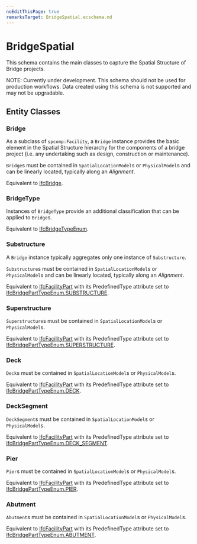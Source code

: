 ```yaml
---
noEditThisPage: true
remarksTarget: BridgeSpatial.ecschema.md
---
```


# BridgeSpatial

This schema contains the main classes to capture the Spatial Structure of Bridge projects.

NOTE: Currently under development. This schema should not be used for production workflows. Data created using this schema is not supported and may not be upgradable.

## Entity Classes

### Bridge

As a subclass of `spcomp:Facility`, a `Bridge` instance provides the basic element in the Spatial Structure hierarchy for the components of a bridge project (i.e. any undertaking such as design, construction or maintenance).

`Bridge`s must be contained in `SpatialLocationModel`s or `PhysicalModel`s and can be linearly located, typically along an *Alignment*.

Equivalent to [IfcBridge](https://standards.buildingsmart.org/IFC/RELEASE/IFC4_3/HTML/lexical/IfcBridge.htm).

### BridgeType

Instances of `BridgeType` provide an additional classification that can be applied to `Bridge`s.

Equivalent to [IfcBridgeTypeEnum](https://standards.buildingsmart.org/IFC/RELEASE/IFC4_3/HTML/lexical/IfcBridgeTypeEnum.htm).

### Substructure

A `Bridge` instance typically aggregates only one instance of `Substructure`.

`Substructure`s must be contained in `SpatialLocationModel`s or `PhysicalModel`s and can be linearly located, typically along an *Alignment*.

Equivalent to [IfcFacilityPart](https://standards.buildingsmart.org/IFC/RELEASE/IFC4_3/HTML/lexical/IfcFacilityPart.htm) with its PredefinedType attribute set to [IfcBridgePartTypeEnum.SUBSTRUCTURE](https://standards.buildingsmart.org/IFC/RELEASE/IFC4_3/HTML/lexical/IfcBridgePartTypeEnum.htm).

### Superstructure

`Superstructure`s must be contained in `SpatialLocationModel`s or `PhysicalModel`s.

Equivalent to [IfcFacilityPart](https://standards.buildingsmart.org/IFC/RELEASE/IFC4_3/HTML/lexical/IfcFacilityPart.htm) with its PredefinedType attribute set to [IfcBridgePartTypeEnum.SUPERSTRUCTURE](https://standards.buildingsmart.org/IFC/RELEASE/IFC4_3/HTML/lexical/IfcBridgePartTypeEnum.htm).

### Deck

`Deck`s must be contained in `SpatialLocationModel`s or `PhysicalModel`s.

Equivalent to [IfcFacilityPart](https://standards.buildingsmart.org/IFC/RELEASE/IFC4_3/HTML/lexical/IfcFacilityPart.htm) with its PredefinedType attribute set to [IfcBridgePartTypeEnum.DECK](https://standards.buildingsmart.org/IFC/RELEASE/IFC4_3/HTML/lexical/IfcBridgePartTypeEnum.htm).

### DeckSegment

`DeckSegment`s must be contained in `SpatialLocationModel`s or `PhysicalModel`s.

Equivalent to [IfcFacilityPart](https://standards.buildingsmart.org/IFC/RELEASE/IFC4_3/HTML/lexical/IfcFacilityPart.htm) with its PredefinedType attribute set to [IfcBridgePartTypeEnum.DECK_SEGMENT](https://standards.buildingsmart.org/IFC/RELEASE/IFC4_3/HTML/lexical/IfcBridgePartTypeEnum.htm).

### Pier

`Pier`s must be contained in `SpatialLocationModel`s or `PhysicalModel`s.

Equivalent to [IfcFacilityPart](https://standards.buildingsmart.org/IFC/RELEASE/IFC4_3/HTML/lexical/IfcFacilityPart.htm) with its PredefinedType attribute set to [IfcBridgePartTypeEnum.PIER](https://standards.buildingsmart.org/IFC/RELEASE/IFC4_3/HTML/lexical/IfcBridgePartTypeEnum.htm).

### Abutment

`Abutment`s must be contained in `SpatialLocationModel`s or `PhysicalModel`s.

Equivalent to [IfcFacilityPart](https://standards.buildingsmart.org/IFC/RELEASE/IFC4_3/HTML/lexical/IfcFacilityPart.htm) with its PredefinedType attribute set to [IfcBridgePartTypeEnum.ABUTMENT](https://standards.buildingsmart.org/IFC/RELEASE/IFC4_3/HTML/lexical/IfcBridgePartTypeEnum.htm).